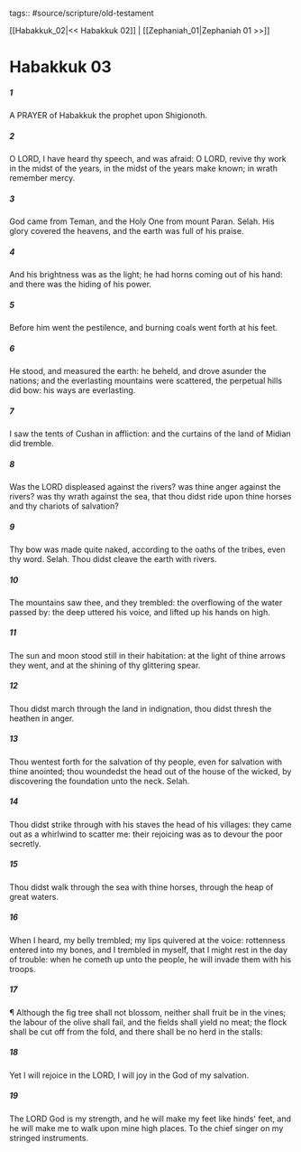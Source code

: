 tags:: #source/scripture/old-testament

[[Habakkuk_02|<< Habakkuk 02]] | [[Zephaniah_01|Zephaniah 01 >>]]

# Habakkuk 03

##### 1

A PRAYER of Habakkuk the prophet upon Shigionoth.

##### 2

O LORD, I have heard thy speech, and was afraid: O LORD, revive thy work in the midst of the years, in the midst of the years make known; in wrath remember mercy.

##### 3

God came from Teman, and the Holy One from mount Paran. Selah. His glory covered the heavens, and the earth was full of his praise.

##### 4

And his brightness was as the light; he had horns coming out of his hand: and there was the hiding of his power.

##### 5

Before him went the pestilence, and burning coals went forth at his feet.

##### 6

He stood, and measured the earth: he beheld, and drove asunder the nations; and the everlasting mountains were scattered, the perpetual hills did bow: his ways are everlasting.

##### 7

I saw the tents of Cushan in affliction: and the curtains of the land of Midian did tremble.

##### 8

Was the LORD displeased against the rivers? was thine anger against the rivers? was thy wrath against the sea, that thou didst ride upon thine horses and thy chariots of salvation?

##### 9

Thy bow was made quite naked, according to the oaths of the tribes, even thy word. Selah. Thou didst cleave the earth with rivers.

##### 10

The mountains saw thee, and they trembled: the overflowing of the water passed by: the deep uttered his voice, and lifted up his hands on high.

##### 11

The sun and moon stood still in their habitation: at the light of thine arrows they went, and at the shining of thy glittering spear.

##### 12

Thou didst march through the land in indignation, thou didst thresh the heathen in anger.

##### 13

Thou wentest forth for the salvation of thy people, even for salvation with thine anointed; thou woundedst the head out of the house of the wicked, by discovering the foundation unto the neck. Selah.

##### 14

Thou didst strike through with his staves the head of his villages: they came out as a whirlwind to scatter me: their rejoicing was as to devour the poor secretly.

##### 15

Thou didst walk through the sea with thine horses, through the heap of great waters.

##### 16

When I heard, my belly trembled; my lips quivered at the voice: rottenness entered into my bones, and I trembled in myself, that I might rest in the day of trouble: when he cometh up unto the people, he will invade them with his troops.

##### 17

¶ Although the fig tree shall not blossom, neither shall fruit be in the vines; the labour of the olive shall fail, and the fields shall yield no meat; the flock shall be cut off from the fold, and there shall be no herd in the stalls:

##### 18

Yet I will rejoice in the LORD, I will joy in the God of my salvation.

##### 19

The LORD God is my strength, and he will make my feet like hinds' feet, and he will make me to walk upon mine high places. To the chief singer on my stringed instruments.
